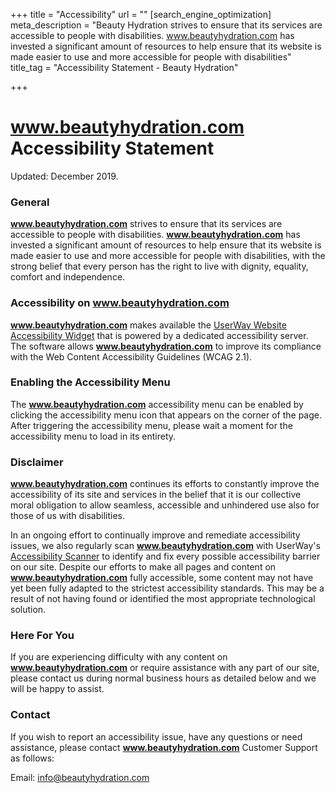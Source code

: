 +++
title = "Accessibility"
url = ""
[search_engine_optimization]
meta_description = "Beauty Hydration strives to ensure that its services are accessible to people with disabilities. www.beautyhydration.com has invested a significant amount of resources to help ensure that its website is made easier to use and more accessible for people with disabilities"
title_tag = "Accessibility Statement - Beauty Hydration"

+++
# www.beautyhydration.com Accessibility Statement

Updated: December 2019.

### General

**www.beautyhydration.com** strives to ensure that its services are accessible to people with disabilities. **www.beautyhydration.com** has invested a significant amount of resources to help ensure that its website is made easier to use and more accessible for people with disabilities, with the strong belief that every person has the right to live with dignity, equality, comfort and independence.

### Accessibility on www.beautyhydration.com

**www.beautyhydration.com** makes available the [UserWay Website Accessibility Widget](https://UserWay.org) that is powered by a dedicated accessibility server. The software allows **www.beautyhydration.com** to improve its compliance with the Web Content Accessibility Guidelines (WCAG 2.1).

### Enabling the Accessibility Menu

The **www.beautyhydration.com** accessibility menu can be enabled by clicking the accessibility menu icon that appears on the corner of the page. After triggering the accessibility menu, please wait a moment for the accessibility menu to load in its entirety.

### Disclaimer

**www.beautyhydration.com** continues its efforts to constantly improve the accessibility of its site and services in the belief that it is our collective moral obligation to allow seamless, accessible and unhindered use also for those of us with disabilities.

In an ongoing effort to continually improve and remediate accessibility issues, we also regularly scan **www.beautyhydration.com** with UserWay's [Accessibility Scanner](https://UserWay.org/scanner "Free Website Accessibility Scanner") to identify and fix every possible accessibility barrier on our site. Despite our efforts to make all pages and content on **www.beautyhydration.com** fully accessible, some content may not have yet been fully adapted to the strictest accessibility standards. This may be a result of not having found or identified the most appropriate technological solution.

### Here For You

If you are experiencing difficulty with any content on **www.beautyhydration.com** or require assistance with any part of our site, please contact us during normal business hours as detailed below and we will be happy to assist.

### Contact

If you wish to report an accessibility issue, have any questions or need assistance, please contact **www.beautyhydration.com** Customer Support as follows:

Email: [info@beautyhydration.com](info@beautyhydration.com)